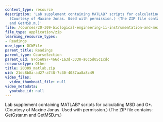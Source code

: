 ```yaml
---
content_type: resource
description: 'Lab supplement containing MATLAB? scripts for calculating MSD and G*.
  (Courtesy of Maxine Jonas. Used with permission.) (The ZIP file contains: GetGstar.m
  and GetMSD.m.)'
file: /courses/20-309-biological-engineering-ii-instrumentation-and-measurement-fall-2006/21dc8b8aad27a7487c304087aa8a8c49_20309_matlab.zip
file_type: application/zip
learning_resource_types:
- Readings
ocw_type: OCWFile
parent_title: Readings
parent_type: CourseSection
parent_uid: 97d5e097-466d-1a3d-3330-a6c5d05c1cdc
resourcetype: Other
title: 20309_matlab.zip
uid: 21dc8b8a-ad27-a748-7c30-4087aa8a8c49
video_files:
  video_thumbnail_file: null
video_metadata:
  youtube_id: null
---
```

Lab supplement containing MATLAB? scripts for calculating MSD and G*. (Courtesy of Maxine Jonas. Used with permission.) (The ZIP file contains: GetGstar.m and GetMSD.m.)